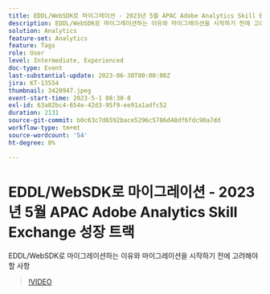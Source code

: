 ```yaml
---
title: EDDL/WebSDK로 마이그레이션 - 2023년 5월 APAC Adobe Analytics Skill Exchange 성장 트랙
description: EDDL/WebSDK로 마이그레이션하는 이유와 마이그레이션을 시작하기 전에 고려해야 할 사항
solution: Analytics
feature-set: Analytics
feature: Tags
role: User
level: Intermediate, Experienced
doc-type: Event
last-substantial-update: 2023-06-30T00:00:00Z
jira: KT-13554
thumbnail: 3420947.jpeg
event-start-time: 2023-5-1 08:30-8
exl-id: 63a02bc4-654e-42d3-95f9-ee91a1adfc52
duration: 2131
source-git-commit: b0c63c7d6592bace5296c5786d48df6fdc90a7dd
workflow-type: tm+mt
source-wordcount: '54'
ht-degree: 0%

---
```


# EDDL/WebSDK로 마이그레이션 - 2023년 5월 APAC Adobe Analytics Skill Exchange 성장 트랙

EDDL/WebSDK로 마이그레이션하는 이유와 마이그레이션을 시작하기 전에 고려해야 할 사항

>[!VIDEO](https://video.tv.adobe.com/v/3420947/?learn=on)

